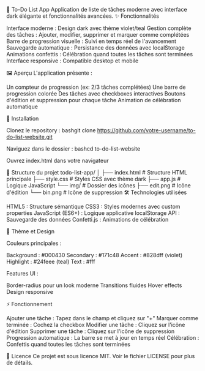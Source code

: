 📝 To-Do List App
Application de liste de tâches moderne avec interface dark élégante et fonctionnalités avancées.
✨ Fonctionnalités

Interface moderne : Design dark avec thème violet/teal
Gestion complète des tâches : Ajouter, modifier, supprimer et marquer comme complétées
Barre de progression visuelle : Suivi en temps réel de l'avancement
Sauvegarde automatique : Persistance des données avec localStorage
Animations confettis : Célébration quand toutes les tâches sont terminées
Interface responsive : Compatible desktop et mobile

🖼️ Aperçu
L'application présente :

Un compteur de progression (ex: 2/3 tâches complétées)
Une barre de progression colorée
Des tâches avec checkboxes interactives
Boutons d'édition et suppression pour chaque tâche
Animation de célébration automatique

🚀 Installation

Clonez le repository :
bashgit clone https://github.com/votre-username/to-do-list-website.git

Naviguez dans le dossier :
bashcd to-do-list-website

Ouvrez index.html dans votre navigateur

📁 Structure du projet
todo-list-app/
│
├── index.html          # Structure HTML principale
├── style.css           # Styles CSS avec thème dark
├── app.js             # Logique JavaScript
└── img/               # Dossier des icônes
    ├── edit.png       # Icône d'édition
    └── bin.png        # Icône de suppression
🛠️ Technologies utilisées

HTML5 : Structure sémantique
CSS3 : Styles modernes avec custom properties
JavaScript (ES6+) : Logique applicative
localStorage API : Sauvegarde des données
Confetti.js : Animations de célébration

🎨 Thème et Design

Couleurs principales :

Background : #000430
Secondary : #171c48
Accent : #828dff (violet)
Highlight : #24feee (teal)
Text : #fff


Features UI :

Border-radius pour un look moderne
Transitions fluides
Hover effects
Design responsive



⚡ Fonctionnement

Ajouter une tâche : Tapez dans le champ et cliquez sur "+"
Marquer comme terminée : Cochez la checkbox
Modifier une tâche : Cliquez sur l'icône d'édition
Supprimer une tâche : Cliquez sur l'icône de suppression
Progression automatique : La barre se met à jour en temps réel
Célébration : Confettis quand toutes les tâches sont terminées

📄 Licence
Ce projet est sous licence MIT. Voir le fichier LICENSE pour plus de détails.
